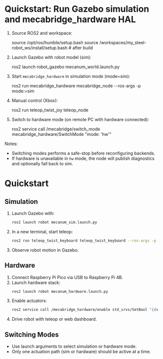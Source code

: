 # Quickstart: Run Gazebo simulation and mecabridge_hardware HAL

1. Source ROS2 and workspace:

   source /opt/ros/humble/setup.bash
   source /workspaces/my_steel-robot_ws/install/setup.bash  # after build

2. Launch Gazebo with robot model (sim):

   ros2 launch robot_gazebo mecanum_world.launch.py

3. Start `mecabridge_hardware` in simulation mode (mode=sim):

   ros2 run mecabridge_hardware mecabridge_node --ros-args -p mode:=sim

4. Manual control (Xbox):

   ros2 run teleop_twist_joy teleop_node

5. Switch to hardware mode (on remote PC with hardware connected):

   ros2 service call /mecabridge/switch_mode mecabridge_hardware/SwitchMode "mode: 'hw'"

Notes:
- Switching modes performs a safe-stop before reconfiguring backends.
- If hardware is unavailable in `hw` mode, the node will publish diagnostics and optionally fall back to sim.
# Quickstart

## Simulation
1. Launch Gazebo with:
   ```bash
   ros2 launch robot mecanum_sim.launch.py
   ```
2. In a new terminal, start teleop:
   ```bash
   ros2 run teleop_twist_keyboard teleop_twist_keyboard --ros-args -p stamped:=true
   ```
3. Observe robot motion in Gazebo.

## Hardware
1. Connect Raspberry Pi Pico via USB to Raspberry Pi 4B.
2. Launch hardware stack:
   ```bash
   ros2 launch robot mecanum_hardware.launch.py
   ```
3. Enable actuators:
   ```bash
   ros2 service call /mecabridge_hardware/enable std_srvs/SetBool "{data: true}"
   ```
4. Drive robot with teleop or web dashboard.

## Switching Modes
- Use launch arguments to select simulation or hardware mode.
- Only one actuation path (sim or hardware) should be active at a time.
